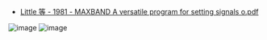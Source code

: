 - [Little 等 - 1981 - MAXBAND A versatile program for setting signals o.pdf](https://github.com/SSW-Talon/Survey_RL_Light/files/15141078/Little.-.1981.-.MAXBAND.A.versatile.program.for.setting.signals.o.pdf)

![image](https://github.com/SSW-Talon/Survey_RL_Light/assets/70064164/8df29efb-01de-423b-96e2-ee537b9255c7)
![image](https://github.com/SSW-Talon/Survey_RL_Light/assets/70064164/2b34d7d1-0840-4cb7-8bdc-a101b1cc27c3)

